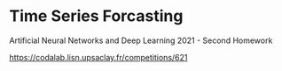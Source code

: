 # Time Series Forcasting

Artificial Neural Networks and Deep Learning 2021 - Second Homework 

https://codalab.lisn.upsaclay.fr/competitions/621
